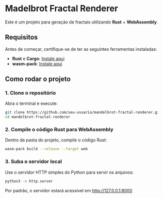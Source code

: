 # Madelbrot Fractal Renderer


Este é um projeto para geração de fractais utilizando **Rust** + **WebAssembly**.

## Requisitos

Antes de começar, certifique-se de ter as seguintes ferramentas instaladas:

- **Rust** e **Cargo**: [Instale aqui](https://www.rust-lang.org/tools/install)  
- **wasm-pack**: [Instale aqui](https://rustwasm.github.io/wasm-pack/installer/)
  
## Como rodar o projeto

### 1. Clone o repositório  
Abra o terminal e execute:  

```bash
git clone https://github.com/seu-usuario/mandelbrot-fractal-renderer.git
cd mandelbrot-fractal-renderer
```

### 2. Compile o código Rust para WebAssembly
Dentro da pasta do projeto, compile o código Rust:

```bash
wasm-pack build --release --target web
```

### 3. Suba o servidor local
Use o servidor HTTP simples do Python para servir os arquivos:

```bash
python3 -m http.server
```

Por padrão, o servidor estará acessível em http://127.0.0.1:8000
